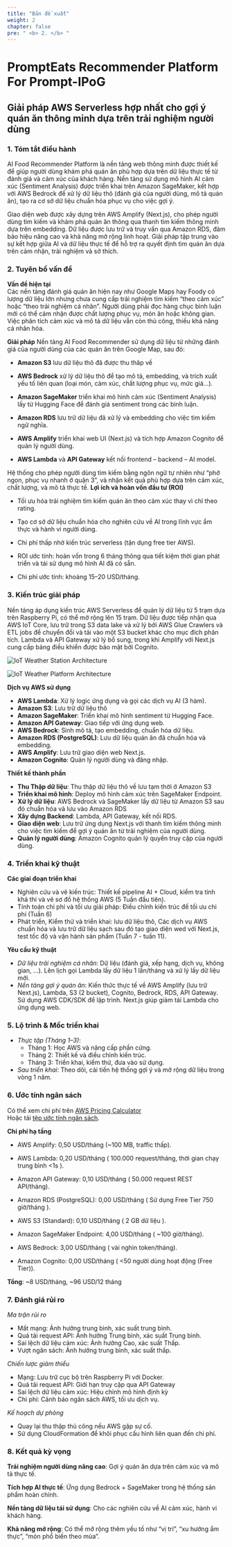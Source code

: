 ```yaml
---
title: "Bản đề xuất"
weight: 2
chapter: false
pre: " <b> 2. </b> "
---
```



# PromptEats Recommender Platform For Prompt-IPoG
## Giải pháp AWS Serverless hợp nhất cho gợi ý quán ăn thông minh dựa trên trải nghiệm người dùng 

### 1. Tóm tắt điều hành  
AI Food Recommender Platform là nền tảng web thông minh được thiết kế để giúp người dùng khám phá quán ăn phù hợp dựa trên dữ liệu thực tế từ đánh giá và cảm xúc của khách hàng. Nền tảng sử dụng mô hình AI cảm xúc (Sentiment Analysis) được triển khai trên Amazon SageMaker, kết hợp với AWS Bedrock để xử lý dữ liệu thô (đánh giá của người dùng, mô tả quán ăn), tạo ra cơ sở dữ liệu chuẩn hóa phục vụ cho việc gợi ý.

Giao diện web được xây dựng trên AWS Amplify (Next.js), cho phép người dùng tìm kiếm và khám phá quán ăn thông qua thanh tìm kiếm thông minh dựa trên embedding. Dữ liệu được lưu trữ và truy vấn qua Amazon RDS, đảm bảo hiệu năng cao và khả năng mở rộng linh hoạt.
Giải pháp tập trung vào sự kết hợp giữa AI và dữ liệu thực tế để hỗ trợ ra quyết định tìm quán ăn dựa trên cảm nhận, trải nghiệm và sở thích. 

### 2. Tuyên bố vấn đề  
**Vấn đề hiện tại**  
Các nền tảng đánh giá quán ăn hiện nay như Google Maps hay Foody có lượng dữ liệu lớn nhưng chưa cung cấp trải nghiệm tìm kiếm “theo cảm xúc” hoặc “theo trải nghiệm cá nhân”. Người dùng phải đọc hàng chục bình luận mới có thể cảm nhận được chất lượng phục vụ, món ăn hoặc không gian. Việc phân tích cảm xúc và mô tả dữ liệu vẫn còn thủ công, thiếu khả năng cá nhân hóa.

**Giải pháp** 
Nền tảng AI Food Recommender sử dụng dữ liệu từ những đánh giá của người dùng của các quán ăn trên Google Map, sau đó:
- **Amazon S3** lưu dữ liệu thô đã được thu thâp về   
- **AWS Bedrock** xử lý dữ liệu thô để tạo mô tả, embedding, và trích xuất yếu tố liên quan (loại món, cảm xúc, chất lượng phục vụ, mức giá...).
- **Amazon SageMaker** triển khai mô hình cảm xúc (Sentiment Analysis) lấy từ Hugging Face để đánh giá sentiment trong các bình luận.

- **Amazon RDS** lưu trữ dữ liệu đã xử lý và embedding cho việc tìm kiếm ngữ nghĩa.

- **AWS Amplify** triển khai web UI (Next.js) và tích hợp Amazon Cognito để quản lý người dùng.

- **AWS Lambda** và **API Gateway** kết nối frontend – backend – AI model.

Hệ thống cho phép người dùng tìm kiếm bằng ngôn ngữ tự nhiên như “phở ngon, phục vụ nhanh ở quận 3”, và nhận kết quả phù hợp dựa trên cảm xúc, chất lượng, và mô tả thực tế.
**Lợi ích và hoàn vốn đầu tư (ROI)**  

- Tối ưu hóa trải nghiệm tìm kiếm quán ăn theo cảm xúc thay vì chỉ theo rating.

- Tạo cơ sở dữ liệu chuẩn hóa cho nghiên cứu về AI trong lĩnh vực ẩm thực và hành vi người dùng.

- Chi phí thấp nhờ kiến trúc serverless (tận dụng free tier AWS).

- ROI ước tính: hoàn vốn trong 6 tháng thông qua tiết kiệm thời gian phát triển và tái sử dụng mô hình AI đã có sẵn.

- Chi phí ước tính: khoảng 15–20 USD/tháng.

### 3. Kiến trúc giải pháp  
Nền tảng áp dụng kiến trúc AWS Serverless để quản lý dữ liệu từ 5 trạm dựa trên Raspberry Pi, có thể mở rộng lên 15 trạm. Dữ liệu được tiếp nhận qua AWS IoT Core, lưu trữ trong S3 data lake và xử lý bởi AWS Glue Crawlers và ETL jobs để chuyển đổi và tải vào một S3 bucket khác cho mục đích phân tích. Lambda và API Gateway xử lý bổ sung, trong khi Amplify với Next.js cung cấp bảng điều khiển được bảo mật bởi Cognito.  

![IoT Weather Station Architecture](/images/2-Proposal/edge_architectur.jpeg)

![IoT Weather Platform Architecture](/images/2-Proposal/platform_architectur.jpeg)

**Dịch vụ AWS sử dụng**    
- **AWS Lambda**: Xử lý logic ứng dụng và gọi các dịch vụ AI (3 hàm).
- **Amazon S3**: Lưu trữ dữ liệu thô
- **Amazon SageMaker**: Triển khai mô hình sentiment từ Hugging Face.   
- **Amazon API Gateway**: Giao tiếp với ứng dụng web.    
- **AWS Bedrock**: Sinh mô tả, tạo embedding, chuẩn hóa dữ liệu.
- **Amazon RDS (PostgreSQL)**: Lưu dữ liệu quán ăn đã chuẩn hóa và embedding.  
- **AWS Amplify**: Lưu trữ giao diện web Next.js.  
- **Amazon Cognito**: Quản lý người dùng và đăng nhập.  

**Thiết kế thành phần**  

- **Thu Thập dữ liệu**: Thu thập dữ liệu thô về lưu tạm thời ở Amazon S3
- **Triển khai mô hình**: Deploy mô hình cảm xúc trên SageMaker Endpoint.  
- **Xử lý dữ liệu**: AWS Bedrock và SageMaker lấy dữ liệu từ Amazon S3 sau đó chuẩn hóa và lưu vào Amazon RDS 
- **Xây dựng Backend**: Lambda, API Gateway, kết nối RDS.  
- **Giao diện web**: Lưu trữ ứng dụng Next.js với thanh tìm kiếm thông minh cho việc tìm kiếm để gợi ý quán ăn từ trải nghiệm của người dùng.
- **Quản lý người dùng**: Amazon Cognito quản lý quyền truy cập của người dùng.

### 4. Triển khai kỹ thuật  
**Các giai đoạn triển khai** 
- Nghiên cứu và vẽ kiến trúc: Thiết kế pipeline AI + Cloud, kiểm tra tính khả thi và vẽ sơ đồ hệ thống AWS (5 Tuần đầu tiên).  
- Tính toán chi phí và tối ưu giải pháp: Điều chỉnh kiến trúc để tối ưu chi phí (Tuần 6)
- Phát triển, Kiểm thử và triển khai: lưu dữ liệu thô, Các dịch vụ AWS chuẩn hóa và lưu trữ dữ liệu sạch sau đó tạo giao diện wed với Next.js, test tốc độ và vận hành sản phẩm (Tuần 7 - tuần 11).  

**Yêu cầu kỹ thuật**  
- *Dữ liệu trải nghiệm cá nhân*: Dữ liệu (đánh giá, xếp hạng, dịch vụ, không gian, ...). Lên lịch gọi Lambda lấy dữ liệu 1 lần/tháng và xử lý lấy dữ liệu mới. 
- *Nền tảng gợi ý quán ăn*: Kiến thức thực tế về AWS Amplify (lưu trữ Next.js), Lambda, S3 (2 bucket), Cognito, Bedrock, RDS, API Gateway. Sử dụng AWS CDK/SDK để lập trình. Next.js giúp giảm tải Lambda cho ứng dụng web.  

### 5. Lộ trình & Mốc triển khai  
- *Thực tập (Tháng 1–3)*:  
    - Tháng 1: Học AWS và nâng cấp phần cứng.  
    - Tháng 2: Thiết kế và điều chỉnh kiến trúc.  
    - Tháng 3: Triển khai, kiểm thử, đưa vào sử dụng.  
- *Sau triển khai*: Theo dõi, cải tiến hệ thống gợi ý và mở rộng dữ liệu trong vòng 1 năm.

### 6. Ước tính ngân sách  
Có thể xem chi phí trên [AWS Pricing Calculator](https://calculator.aws/#/estimate?id=621f38b12a1ef026842ba2ddfe46ff936ed4ab01)  
Hoặc tải [tệp ước tính ngân sách](../attachments/budget_estimation.pdf).  

**Chi phí hạ tầng**

- AWS Amplify: 0,50 USD/tháng (~100 MB, traffic thấp).

- AWS Lambda: 0,20 USD/tháng ( 100.000 request/tháng, thời gian chạy trung bình <1s ).

- Amazon API Gateway: 0,10 USD/tháng ( 50.000 request REST API/tháng).

- Amazon RDS (PostgreSQL): 0,00 USD/tháng ( Sử dụng Free Tier 750 giờ/tháng ).

- AWS S3 (Standard): 0,10 USD/tháng ( 2 GB dữ liệu ).

- Amazon SageMaker Endpoint: 4,00 USD/tháng ( ~100 giờ/tháng).

- AWS Bedrock: 3,00 USD/tháng  ( vài nghìn token/tháng).

- Amazon Cognito: 0,00 USD/tháng ( <50 người dùng hoạt động (Free Tier)).

**Tổng**:  ~8 USD/tháng, ~96 USD/12 tháng

### 7. Đánh giá rủi ro  
*Ma trận rủi ro*  
- Mất mạng: Ảnh hưởng trung bình, xác suất trung bình.  
- Quá tải request API: Ảnh hưởng Trung bình, xác suất Trung bình. 
- Sai lệch dữ liệu cảm xúc: Ảnh hưởng Cao, xác suất Thấp. 
- Vượt ngân sách: Ảnh hưởng trung bình, xác suất thấp.  

*Chiến lược giảm thiểu*  
- Mạng: Lưu trữ cục bộ trên Raspberry Pi với Docker.  
- Quá tải request API: Giới hạn truy cập qua API Gateway
- Sai lệch dữ liệu cảm xúc: Hiệu chỉnh mô hình định kỳ
- Chi phí: Cảnh báo ngân sách AWS, tối ưu dịch vụ.  

*Kế hoạch dự phòng*  
- Quay lại thu thập thủ công nếu AWS gặp sự cố.  
- Sử dụng CloudFormation để khôi phục cấu hình liên quan đến chi phí.  

### 8. Kết quả kỳ vọng  
**Trải nghiệm người dùng nâng cao**: Gợi ý quán ăn dựa trên cảm xúc và mô tả thực tế.

**Tích hợp AI thực tế**: Ứng dụng Bedrock + SageMaker trong hệ thống sản phẩm hoàn chỉnh.

**Nền tảng dữ liệu tái sử dụng**: Cho các nghiên cứu về AI cảm xúc, hành vi khách hàng.

**Khả năng mở rộng**: Có thể mở rộng thêm yếu tố như “vị trí”, “xu hướng ẩm thực”, “món phổ biến theo mùa”.